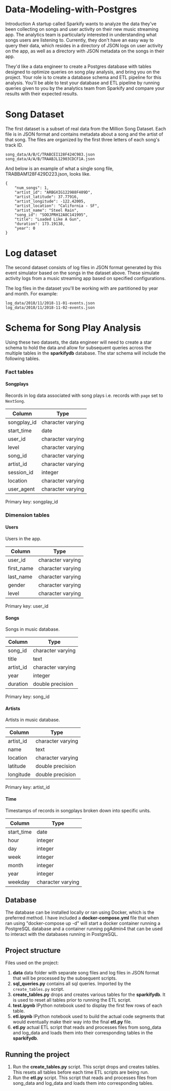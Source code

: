 # Data-Modeling-with-Postgres

Introduction
A startup called Sparkify wants to analyze the data they've been collecting on songs and user activity on their new music streaming app. The analytics team is particularly interested in understanding what songs users are listening to. Currently, they don't have an easy way to query their data, which resides in a directory of JSON logs on user activity on the app, as well as a directory with JSON metadata on the songs in their app.

They'd like a data engineer to create a Postgres database with tables designed to optimize queries on song play analysis, and bring you on the project. Your role is to create a database schema and ETL pipeline for this analysis. You'll be able to test your database and ETL pipeline by running queries given to you by the analytics team from Sparkify and compare your results with their expected results.

# Song Dataset
The first dataset is a subset of real data from the Million Song Dataset.
Each file is in JSON format and contains metadata about a song and the artist of that song.
The files are organized by the first three letters of each song's track ID.
```
song_data/A/B/C/TRABCEI128F424C983.json
song_data/A/A/B/TRAABJL12903CDCF1A.json
```

And below is an example of what a single song file, TRABBAM128F429D223.json, looks like.
```
{
    "num_songs": 1, 
    "artist_id": "ARBGXIG122988F409D",
    "artist_latitude": 37.77916,
    "artist_longitude": -122.42005,
    "artist_location": "California - SF",
    "artist_name": "Steel Rain", 
    "song_id": "SOOJPRH12A8C141995",
    "title": "Loaded Like A Gun",
    "duration": 173.19138,
    "year": 0
}
```

# Log dataset

The second dataset consists of log files in JSON format generated by this event simulator based on the songs in the dataset above. These simulate activity logs from a music streaming app based on specified configurations.

The log files in the dataset you'll be working with are partitioned by year and month. For example:

```
log_data/2018/11/2018-11-01-events.json
log_data/2018/11/2018-11-02-events.json
```

# Schema for Song Play Analysis
Using these two datasets, the data engineer will need to create a star schema to hold the data and allow for subsequent queries across the multiple tables in the **sparkifydb** database. The star schema will include the following tables.

### Fact tables

#### Songplays

Records in log data associated with song plays i.e. records with `page` set to
`NextSong`.

|   Column    |            Type             |
| ----------- | --------------------------- |
| songplay_id | character varying           |
| start_time  | date                        |
| user_id     | character varying           |
| level       | character varying           |
| song_id     | character varying           |
| artist_id   | character varying           |
| session_id  | integer                     |
| location    | character varying           |
| user_agent  | character varying           |

Primary key: songplay_id

### Dimension tables

#### Users

Users in the app.

|   Column   |       Type        |
| ---------- | ----------------- |
| user_id    | character varying |
| first_name | character varying |
| last_name  | character varying |
| gender     | character varying |
| level      | character varying |

Primary key: user_id

#### Songs

Songs in music database.

|  Column   |         Type          |
| --------- | --------------------- |
| song_id   | character varying     |
| title     | text                  |
| artist_id | character varying     |
| year      | integer               |
| duration  | double precision      |

Primary key: song_id

#### Artists

Artists in music database.

|  Column   |         Type          |
| --------- | --------------------- |
| artist_id | character varying     |
| name      | text                  |
| location  | character varying     |
| latitude  | double precision      |
| longitude | double precision      |

Primary key: artist_id

#### Time

Timestamps of records in songplays broken down into specific units.

|   Column   |            Type             |
| ---------- | --------------------------- |
| start_time | date                        |
| hour       | integer                     |
| day        | integer                     |
| week       | integer                     |
| month      | integer                     |
| year       | integer                     |
| weekday    | character varying           |

## Database

The database can be installed locally or ran using Docker, which is the
preferred method. I have included a **docker-compose.yml** file that when ran using "docker-compose up -d"
will start a docker container running a PostgreSQL database and a container running pgAdmin4 that can
be used to interact with the databases running in PostgreSQL.

## Project structure

Files used on the project:
1. **data** data folder with separate song files and log files in JSON format that will be processed by the subsequent scripts.
2. **sql_queries.py** contains all sql queries. Imported by the `create_tables.py` script.
3. **create_tables.py** drops and creates various tables for the **sparkifydb**. It is used to reset all tables prior to running the ETL script.
4. **test.ipynb** IPython notebook used to display the first few rows of each table.
5. **etl.ipynb** IPython notebook used to build the actual code segments that would eventually make their way into the final **etl.py** file.
6. **etl.py** actual ETL script that reads and processes files from song_data and log_data and loads them into their corresponding tables in the **sparkifydb**.

## Running the project

1. Run the **create_tables.py** script.  This script drops and creates tables. This resets all tables before each time ETL scripts are being run.
2. Run the **etl.py** script. This script that reads and processes files from song_data and log_data and loads them into corresponding tables.